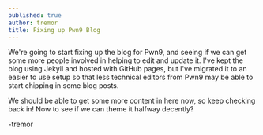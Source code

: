 ```yaml
---
published: true
author: tremor
title: Fixing up Pwn9 Blog
---
```

We're going to start fixing up the blog for Pwn9, and seeing if we can get some more people involved in helping to edit and update it. I've kept the blog using Jekyll and hosted with GitHub pages, but I've migrated it to an easier to use setup so that less technical editors from Pwn9 may be able to start chipping in some blog posts.

We should be able to get some more content in here now, so keep checking back in! Now to see if we can theme it halfway decently?

-tremor
